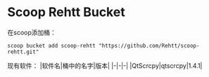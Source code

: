 # Scoop Rehtt Bucket
在scoop添加桶：
```
scoop bucket add scoop-rehtt "https://github.com/Rehtt/scoop-rehtt.git"
```
现有软件：
|软件名|桶中的名字|版本|
|-|-|-|
|QtScrcpy|qtscrcpy|1.4.1|
